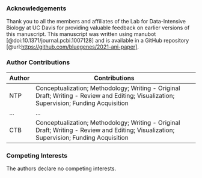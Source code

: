 ### Acknowledgements

Thank you to all the members and affiliates of the Lab for Data-Intensive Biology at UC Davis for providing valuable feedback on earlier versions of this manuscript. This manuscript was written using manubot [@doi:10.1371/journal.pcbi.1007128] and is available in a GitHub repository [@url:https://github.com/bluegenes/2021-ani-paper].

### Author Contributions

|Author|Contributions|
|---|---|
|NTP| Conceptualization; Methodology; Writing - Original Draft; Writing - Review and Editing; Visualization; Supervision; Funding Acquisition |
|...|...|
|CTB| Conceptualization; Methodology; Writing - Original Draft; Writing - Review and Editing; Visualization; Supervision; Funding Acquisition |

### Competing Interests

The authors declare no competing interests.
